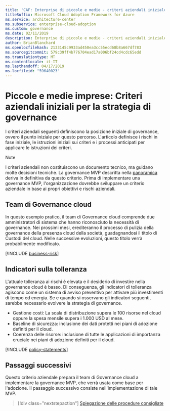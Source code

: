 ```yaml
---
title: 'CAF: Enterprise di piccole e medie - criteri aziendali iniziale dietro la strategia di governance'
titleSuffix: Microsoft Cloud Adoption Framework for Azure
ms.service: architecture-center
ms.subservice: enterprise-cloud-adoption
ms.custom: governance
ms.date: 02/11/2019
description: Enterprise di piccole e medie - criteri aziendali iniziale dietro la strategia di governance
author: BrianBlanchard
ms.openlocfilehash: 2133145c9933ad450ea3cc55ecd68b8a667df783
ms.sourcegitcommit: 579c39ff4b776704ead17a006bf24cd4cdc65edd
ms.translationtype: MT
ms.contentlocale: it-IT
ms.lasthandoff: 04/17/2019
ms.locfileid: "59640023"
---
```

# <a name="small-to-medium-enterprise-initial-corporate-policy-behind-the-governance-strategy"></a>Piccole e medie imprese: Criteri aziendali iniziali per la strategia di governance

I criteri aziendali seguenti definiscono la posizione iniziale di governance, ovvero il punto iniziale per questo percorso. L'articolo definisce i rischi in fase iniziale, le istruzioni iniziali sui criteri e i processi anticipati per applicare le istruzioni dei criteri.

> [!NOTE]
>I criteri aziendali non costituiscono un documento tecnico, ma guidano molte decisioni tecniche. La governance MVP descritta nella [panoramica](./overview.md) deriva in definitiva da questo criterio. Prima di implementare una governance MVP, l'organizzazione dovrebbe sviluppare un criterio aziendale in base ai propri obiettivi e rischi aziendali.

## <a name="cloud-governance-team"></a>Team di Governance cloud

In questo esempio pratico, il team di Governance cloud comprende due amministratori di sistema che hanno riconosciuto la necessità di governance. Nei prossimi mesi, erediteranno il processo di pulizia della governance della presenza cloud della società, guadagnandosi il titolo di Custodi del cloud. Nelle successive evoluzioni, questo titolo verrà probabilmente modificato.

[!INCLUDE [business-risk](../../../../../includes/cloud-adoption/governance/business-risks.md)]

## <a name="tolerance-indicators"></a>Indicatori sulla tolleranza

L'attuale tolleranza ai rischi è elevata e il desiderio di investire nella governance cloud è basso. Di conseguenza, gli indicatori di tolleranza agiscono come un sistema di avviso preventivo per attivare più investimenti di tempo ed energia. Se e quando si osservano gli indicatori seguenti, sarebbe necessario evolvere la strategia di governance.

- Gestione costi: La scala di distribuzione supera le 100 risorse nel cloud oppure la spesa mensile supera i 1.000 USD al mese.
- Baseline di sicurezza: inclusione dei dati protetti nei piani di adozione definiti per il cloud.
- Coerenza delle risorse: inclusione di tutte le applicazioni di importanza cruciale nei piani di adozione definiti per il cloud.

[!INCLUDE [policy-statements](../../../../../includes/cloud-adoption/governance/policy-statements.md)]

## <a name="next-steps"></a>Passaggi successivi

Questo criterio aziendale prepara il team di Governance cloud a implementare la governance MVP, che verrà usata come base per l'adozione. Il passaggio successivo consiste nell'implementazione di tale MVP.

> [!div class="nextstepaction"]
> [Spiegazione delle procedure consigliate](./best-practice-explained.md)